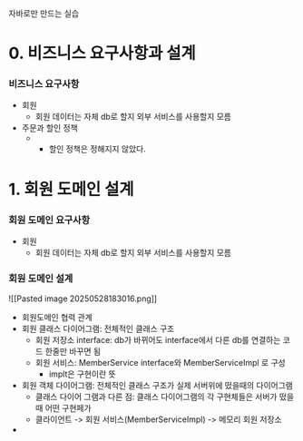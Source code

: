 
자바로만 만드는 실습
# 0. 비즈니스 요구사항과 설계
### 비즈니스 요구사항
- 회원
	- 회원 데이터는 자체 db로 할지 외부 서비스를 사용할지 모름
- 주문과 할인 정책
	- - 할인 정책은 정해지지 않았다.



# 1. 회원 도메인 설계
### 회원 도메인 요구사항
- 회원
	- 회원 데이터는 자체 db로 할지 외부 서비스를 사용할지 모름

### 회원 도메인 설계

![[Pasted image 20250528183016.png]]
- 회원도메인 협력 관계
- 회원 클래스 다이어그램: 전체적인 클래스 구조
	- 회원 저장소 interface: db가 바뀌어도 interface에서 다른 db를 연결하는 코드 한줄만 바꾸면 됨
	- 회원 서비스: MemberService interface와 MemberServiceImpl 로 구성
		- implt은 구현이란 뜻
- 회원 객체 다이어그램: 전체적인 클래스 구조가 실제 서버위에 떴을때의 다이어그램
	- 클래스 다이어 그램과 다른 점: 클래스 다이어그램의 각 구현체들은 서버가 떴을 때 어떤 구현페가
	- 클라이언트 -> 회원 서비스(MemberServiceImpl) -> 메모리 회원 저장소
- 